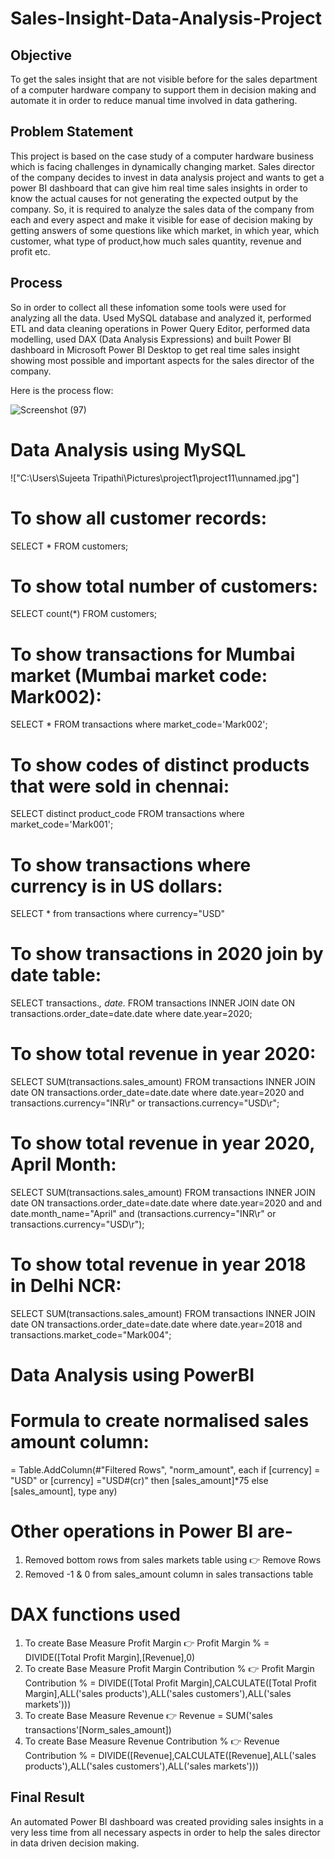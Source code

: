 # Sales-Insight-Data-Analysis-Project

## Objective
To get the sales insight that are not visible before for the sales department of a computer hardware company to support them in decision making and automate it in order to reduce manual time involved in data gathering.

## Problem Statement
This project is based on the case study of a computer hardware business which is facing challenges in dynamically changing market. Sales director of the company decides to invest in data analysis project and wants to get a power BI dashboard that can give him real time sales insights in order to know the actual causes for not generating the expected output by the company. So, it is required to analyze the sales data of the company from each and every aspect and make it visible for ease of decision making by getting answers of some questions like which market, in which year, which customer, what type of product,how much sales quantity, revenue and profit etc.

## Process
So in order to collect all these infomation some tools were used for analyzing all the data. Used MySQL database and analyzed it, performed ETL and data cleaning operations in Power Query Editor, performed data modelling, used DAX (Data Analysis Expressions) and built Power BI dashboard in Microsoft Power BI Desktop to get real time sales insight showing most possible and important aspects for the sales director of the company.

Here is the process flow:


![Screenshot (97)](https://user-images.githubusercontent.com/90664702/137720291-47e20c71-30a9-44a0-bd9e-01e64bc5ead2.png)



# Data Analysis using MySQL

!["C:\Users\Sujeeta Tripathi\Pictures\project1\project11\unnamed.jpg"]

# To show all customer records:

SELECT * FROM customers;

# To show total number of customers:

SELECT count(*) FROM customers;

# To show transactions for Mumbai market (Mumbai market code: Mark002):

SELECT * FROM transactions where market_code='Mark002';

# To show codes of distinct products that were sold in chennai:

SELECT distinct product_code FROM transactions where market_code='Mark001';

# To show transactions where currency is in US dollars:

SELECT * from transactions where currency="USD"

# To show transactions in 2020 join by date table:

SELECT transactions.*, date.* FROM transactions INNER JOIN date ON transactions.order_date=date.date where date.year=2020;

# To show total revenue in year 2020:

SELECT SUM(transactions.sales_amount) FROM transactions INNER JOIN date ON transactions.order_date=date.date where date.year=2020 and transactions.currency="INR\r" or transactions.currency="USD\r";

# To show total revenue in year 2020, April Month:

SELECT SUM(transactions.sales_amount) FROM transactions INNER JOIN date ON transactions.order_date=date.date where date.year=2020 and and date.month_name="April" and (transactions.currency="INR\r" or transactions.currency="USD\r");

# To show total revenue in year 2018 in Delhi NCR:

SELECT SUM(transactions.sales_amount) FROM transactions INNER JOIN date ON transactions.order_date=date.date where date.year=2018 and transactions.market_code="Mark004";


# Data Analysis using PowerBI


# Formula to create normalised sales amount column:

= Table.AddColumn(#"Filtered Rows", "norm_amount", each if [currency] = "USD" or [currency] ="USD#(cr)" then [sales_amount]*75 else [sales_amount], type any)

# Other operations in Power BI are-

1. Removed bottom rows from sales markets table using   👉 Remove Rows
2. Removed -1 & 0 from sales_amount column in sales transactions table 

# DAX functions used

1. To create Base Measure Profit Margin 👉  Profit Margin % = DIVIDE([Total Profit Margin],[Revenue],0)
3. To create Base Measure Profit Margin Contribution % 👉  Profit Margin Contribution % = DIVIDE([Total Profit Margin],CALCULATE([Total Profit Margin],ALL('sales products'),ALL('sales customers'),ALL('sales markets')))
4. To create Base Measure Revenue 👉  Revenue = SUM('sales transactions'[Norm_sales_amount])
5. To create Base Measure Revenue Contribution % 👉  Revenue Contribution % = DIVIDE([Revenue],CALCULATE([Revenue],ALL('sales products'),ALL('sales customers'),ALL('sales markets')))








## Final Result
An automated Power BI dashboard was created providing sales insights in a very less time from all necessary aspects in order to help the sales director in data driven decision making.






